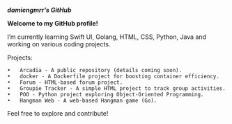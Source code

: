 ***damiengmrr’s GitHub***

**Welcome to my GitHub profile!**

I’m currently learning Swift UI, Golang, HTML, CSS, Python, Java and working on various coding projects.

Projects:

	•	Arcadia - A public repository (details coming soon).
	•	docker - A Dockerfile project for boosting container efficiency.
	•	Forum - HTML-based forum project.
	•	Groupie Tracker - A simple HTML project to track group activities.
	•	POO - Python project exploring Object-Oriented Programming.
	•	Hangman Web - A web-based Hangman game (Go).

Feel free to explore and contribute!
